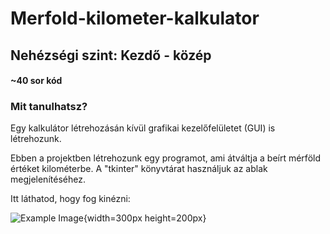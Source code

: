 # Merfold-kilometer-kalkulator

## Nehézségi szint: Kezdő - közép
#### ~40 sor kód

### Mit tanulhatsz?
Egy kalkulátor létrehozásán kívül grafikai kezelőfelületet (GUI) is létrehozunk.

Ebben a projektben létrehozunk egy programot, ami átváltja a beírt mérföld értéket kilométerbe.
A "tkinter" könyvtárat használjuk az ablak megjelenítéséhez.

Itt láthatod, hogy fog kinézni:

![Example Image](https://github.com/itbetyar/Merfold-kilometer-kalkulator/blob/main/mile-to-km.png){width=300px height=200px}
